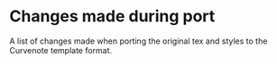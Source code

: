 # Changes made during port

A list of changes made when porting the original tex and styles to the Curvenote template format.

